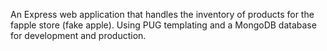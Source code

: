 An Express web application that handles the inventory of products for the fapple store (fake apple). Using PUG templating and a MongoDB database for development and production.
